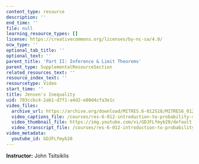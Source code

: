 ```yaml
---
content_type: resource
description: ''
end_time: ''
file: null
learning_resource_types: []
license: https://creativecommons.org/licenses/by-nc-sa/4.0/
ocw_type: ''
optional_tab_title: ''
optional_text: ''
parent_title: 'Part II: Inference & Limit Theorems'
parent_type: SupplementalResourceSection
related_resources_text: ''
resource_index_text: ''
resourcetype: Video
start_time: ''
title: Jensen's Inequality
uid: 703ccbc4-2ab1-d7f1-a4d2-e80d4cfa3e1c
video_files:
  archive_url: https://archive.org/download/MITRES.6-012S18/MITRES6_012S18_S18-02_300k.mp4
  video_captions_file: /courses/res-6-012-introduction-to-probability-spring-2018/e34fe2204760515ba4625c05759c0821_GDJFLfmyb20.vtt
  video_thumbnail_file: https://img.youtube.com/vi/GDJFLfmyb20/default.jpg
  video_transcript_file: /courses/res-6-012-introduction-to-probability-spring-2018/b2f8d5b2c090f1c26d851247a47305be_GDJFLfmyb20.pdf
video_metadata:
  youtube_id: GDJFLfmyb20
---
```


**Instructor:** John Tsitsiklis

